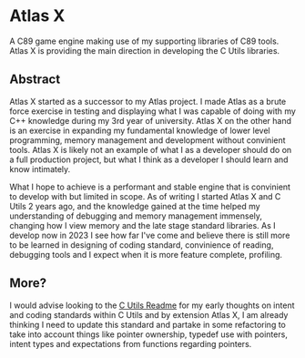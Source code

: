 # Atlas X
 A C89 game engine making use of my supporting libraries of C89 tools. Atlas X is providing the main direction in developing the C Utils libraries.

## Abstract
 Atlas X started as a successor to my Atlas project. I made Atlas as a brute force exercise in testing and displaying what I was capable of doing with my C++ knowledge during my 3rd year of university. Atlas X on the other hand is an exercise in expanding my fundamental knowledge of lower level programming, memory management and development without convinient tools. Atlas X is likely not an example of what I as a developer should do on a full production project, but what I think as a developer I should learn and know intimately.
 
 What I hope to achieve is a performant and stable engine that is convinient to develop with but limited in scope. As of writing I started Atlas X and C Utils 2 years ago, and the knowledge gained at the time helped my understanding of debugging and memory management immensely, changing how I view memory and the late stage standard libraries. As I develop now in 2023 I see how far I've come and believe there is still more to be learned in designing of coding standard, convinience of reading, debugging tools and I expect when it is more feature complete, profiling.
 
 ## More?
  I would advise looking to the [C Utils Readme](https://github.com/thebombshell/c_utils) for my early thoughts on intent and coding standards within C Utils and by extension Atlas X, I am already thinking I need to update this standard and partake in some refactoring to take into account things like pointer ownership, typedef use with pointers, intent types and expectations from functions regarding pointers.
